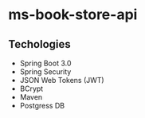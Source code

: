 # ms-book-store-api

## Techologies
* Spring Boot 3.0
* Spring Security
* JSON Web Tokens (JWT)
* BCrypt
* Maven
* Postgress DB
